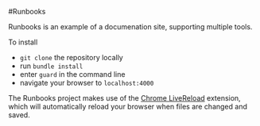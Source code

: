 #Runbooks

Runbooks is an example of a documenation site, supporting multiple tools.

To install
- `git clone` the repository locally
- run `bundle install`
- enter `guard` in the command line
- navigate your browser to `localhost:4000`

The Runbooks project makes use of the [Chrome LiveReload](https://chrome.google.com/webstore/detail/livereload/jnihajbhpnppcggbcgedagnkighmdlei) extension, which will automatically reload your browser when files are changed and saved.
